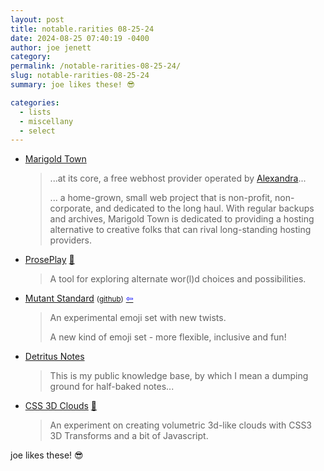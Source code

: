 ```yaml
---
layout: post
title: notable.rarities 08-25-24
date: 2024-08-25 07:40:19 -0400
author: joe jenett
category: 
permalink: /notable-rarities-08-25-24/
slug: notable-rarities-08-25-24
summary: joe likes these! 😎

categories:
  - lists
  - miscellany
  - select
---
```

<ul class="links">
	<li><a title="Marigold Town: a web hosting provider with a small-town vibe" href="https://marigold.town/">Marigold Town</a><blockquote><p>...at its core, a free webhost provider operated by <a href="https://xandra.cc" target="_new">Alexandra</a>...</p><p>... a home-grown, small web project that is non-profit, non-corporate, and dedicated to the long haul. With regular backups and archives, Marigold Town is dedicated to providing a hosting alternative to creative folks that can rival long-standing hosting providers.</p></blockquote></li>
	<li><a title="Playground | ProsePlay" href="https://www.proseplay.net/playground/">ProsePlay</a> <a title="source" href="https://pinboard.in/u:roger">📌</a><blockquote><p>A tool for exploring alternate wor(l)d choices and possibilities.</p></blockquote></li>
	<li><a title="Mutant Standard" href="https://mutant.tech/">Mutant Standard</a> <small>(<a href="https://github.com/mutantstandard">github</a>)</small>  <a title="source" href="https://weirder.earth/@mutantstd"><span style="color:blue;">&#8678;</span></a><blockquote><p>An experimental emoji set with new twists.</p><p>A new kind of emoji set - more flexible, inclusive and fun!</p></blockquote></li>
	<li><a title="Detritus Notes" href="https://detritus.zone/notes">Detritus Notes</a><blockquote><p>This is my public knowledge base, by which I mean a dumping ground for half-baked notes... </p></blockquote></li>
	<li><a title="CSS 3D Clouds" href="https://spite.github.io/CSS3DClouds/">CSS 3D Clouds</a> <a title="source" href="https://pinboard.in/u:zero1infinity">📌</a><blockquote><p>An experiment on creating volumetric 3d-like clouds with CSS3 3D Transforms and a bit of Javascript.</p></blockquote></li>
</ul>
joe likes these! 😎
<a style="display:none;" href="https://brid.gy/publish/mastodon"><small>(cross-posted to mastodon)</small></a>